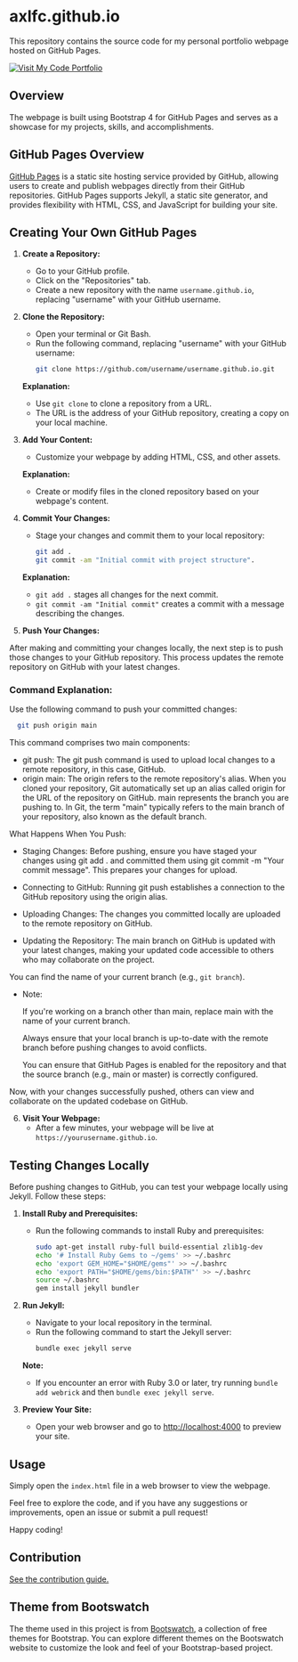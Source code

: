 # axlfc.github.io

This repository contains the source code for my personal portfolio webpage hosted on GitHub Pages.

[![Visit My Code Portfolio](https://img.shields.io/badge/Visit-Code%20Portfolio-blue?style=for-the-badge&logo=github)](https://axlfc.github.io)


## Overview

The webpage is built using Bootstrap 4 for GitHub Pages and serves as a showcase for my projects, skills, and accomplishments.

## GitHub Pages Overview

[GitHub Pages](https://pages.github.com/) is a static site hosting service provided by GitHub, allowing users to create and publish webpages directly from their GitHub repositories. GitHub Pages supports Jekyll, a static site generator, and provides flexibility with HTML, CSS, and JavaScript for building your site.

## Creating Your Own GitHub Pages

1. **Create a Repository:**
   - Go to your GitHub profile.
   - Click on the "Repositories" tab.
   - Create a new repository with the name `username.github.io`, replacing "username" with your GitHub username.

2. **Clone the Repository:**
   - Open your terminal or Git Bash.
   - Run the following command, replacing "username" with your GitHub username:
     ```bash
     git clone https://github.com/username/username.github.io.git
     ```

   **Explanation:**
   - Use `git clone` to clone a repository from a URL.
   - The URL is the address of your GitHub repository, creating a copy on your local machine.

3. **Add Your Content:**
   - Customize your webpage by adding HTML, CSS, and other assets.

   **Explanation:**
   - Create or modify files in the cloned repository based on your webpage's content.

4. **Commit Your Changes:**
   - Stage your changes and commit them to your local repository:
     ```bash
     git add .
     git commit -am "Initial commit with project structure".
     ```

   **Explanation:**
   - `git add .` stages all changes for the next commit.
   - `git commit -am "Initial commit"` creates a commit with a message describing the changes.

5. **Push Your Changes:**

After making and committing your changes locally, the next step is to push those changes to your GitHub repository. 
This process updates the remote repository on GitHub with your latest changes.

### Command Explanation:

Use the following command to push your committed changes:

```bash
  git push origin main
```

This command comprises two main components:

- git push:
        The git push command is used to upload local changes to a remote repository, in this case, GitHub.
- origin main:
        The origin refers to the remote repository's alias. When you cloned your repository, Git automatically set up an alias called origin for the URL of the repository on GitHub.
        main represents the branch you are pushing to. In Git, the term "main" typically refers to the main branch of your repository, also known as the default branch.

What Happens When You Push:

- Staging Changes:
        Before pushing, ensure you have staged your changes using git add . and committed them using git commit -m "Your commit message". This prepares your changes for upload.

- Connecting to GitHub:
        Running git push establishes a connection to the GitHub repository using the origin alias.

- Uploading Changes:
        The changes you committed locally are uploaded to the remote repository on GitHub.

- Updating the Repository:
        The main branch on GitHub is updated with your latest changes, making your updated code accessible to others who may collaborate on the project.

You can find the name of your current branch (e.g., ```git branch```).

- Note:

    If you're working on a branch other than main, replace main with the name of your current branch.

    Always ensure that your local branch is up-to-date with the remote branch before pushing changes to avoid conflicts.

    You can ensure that GitHub Pages is enabled for the repository and that the source branch (e.g., main or master) is correctly configured.

Now, with your changes successfully pushed, others can view and collaborate on the updated codebase on GitHub.

6. **Visit Your Webpage:**
   - After a few minutes, your webpage will be live at `https://yourusername.github.io`.

## Testing Changes Locally

Before pushing changes to GitHub, you can test your webpage locally using Jekyll. Follow these steps:

1. **Install Ruby and Prerequisites:**
   - Run the following commands to install Ruby and prerequisites:
     ```bash
     sudo apt-get install ruby-full build-essential zlib1g-dev
     echo '# Install Ruby Gems to ~/gems' >> ~/.bashrc
     echo 'export GEM_HOME="$HOME/gems"' >> ~/.bashrc
     echo 'export PATH="$HOME/gems/bin:$PATH"' >> ~/.bashrc
     source ~/.bashrc
     gem install jekyll bundler
     ```

2. **Run Jekyll:**
   - Navigate to your local repository in the terminal.
   - Run the following command to start the Jekyll server:
     ```bash
     bundle exec jekyll serve
     ```

   **Note:**
   - If you encounter an error with Ruby 3.0 or later, try running `bundle add webrick` and then `bundle exec jekyll serve`.

3. **Preview Your Site:**
   - Open your web browser and go to [http://localhost:4000](http://localhost:4000) to preview your site.

## Usage

Simply open the `index.html` file in a web browser to view the webpage.

Feel free to explore the code, and if you have any suggestions or improvements, open an issue or submit a pull request!

Happy coding!

## Contribution

[See the contribution guide.](./CONTRIBUTING.md)

## Theme from Bootswatch

The theme used in this project is from [Bootswatch](https://bootswatch.com/), a collection of free themes for Bootstrap. You can explore different themes on the Bootswatch website to customize the look and feel of your Bootstrap-based project.

